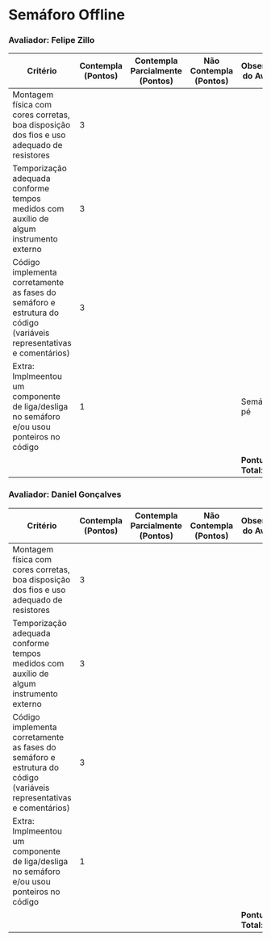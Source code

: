 # Semáforo Offline

### Avaliador: Felipe Zillo

| Critério                                                                                                 | Contempla (Pontos) | Contempla Parcialmente (Pontos) | Não Contempla (Pontos) | Observações do Avaliador |
|---------------------------------------------------------------------------------------------------------|--------------------|----------------------------------|--------------------------|---------------------------|
| Montagem física com cores corretas, boa disposição dos fios e uso adequado de resistores                | 3              |                             |                        |                           |
| Temporização adequada conforme tempos medidos com auxílio de algum instrumento externo                  | 3              |                       |                        |                           |
| Código implementa corretamente as fases do semáforo e estrutura do código (variáveis representativas e comentários) | 3              |                          |                         |                           |
| Extra: Implmeentou um componente de liga/desliga no semáforo e/ou usou ponteiros no código | 1              |                          |                        |  Semáforo em pé                         |
|  |                                                             |  | |**Pontuação Total**: 10|

### Avaliador: Daniel Gonçalves

| Critério                                                                                                 | Contempla (Pontos) | Contempla Parcialmente (Pontos) | Não Contempla (Pontos) | Observações do Avaliador |
|---------------------------------------------------------------------------------------------------------|--------------------|----------------------------------|--------------------------|---------------------------|
| Montagem física com cores corretas, boa disposição dos fios e uso adequado de resistores                | 3              |                            |                         |                           |
| Temporização adequada conforme tempos medidos com auxílio de algum instrumento externo                  | 3              |                          |                        |                           |
| Código implementa corretamente as fases do semáforo e estrutura do código (variáveis representativas e comentários) | 3              |                          |                        |                           |
| Extra: Implmeentou um componente de liga/desliga no semáforo e/ou usou ponteiros no código | 1              |                          |                        |                           |
|  |                                                             |  | |**Pontuação Total**: 10|
